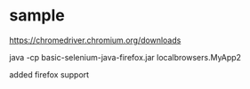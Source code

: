 # sample

https://chromedriver.chromium.org/downloads


java -cp basic-selenium-java-firefox.jar localbrowsers.MyApp2


added firefox support
